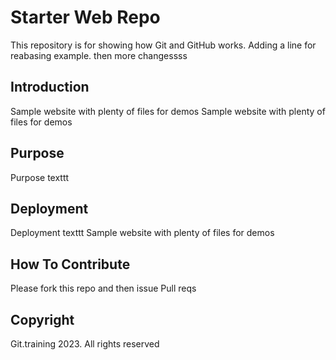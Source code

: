 # Starter Web Repo

This repository is for showing how Git and GitHub works. Adding a line for reabasing example. then more changessss

## Introduction

Sample website with plenty of files for demos
Sample website with plenty of files for demos

## Purpose
Purpose texttt
## Deployment
Deployment texttt
Sample website with plenty of files for demos

## How To Contribute 
Please fork this repo and then issue Pull reqs

## Copyright

Git.training 2023. All rights reserved
